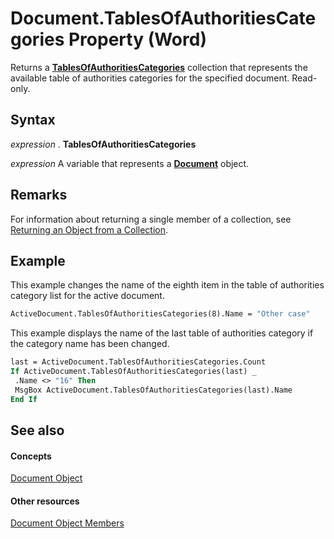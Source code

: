 
# Document.TablesOfAuthoritiesCategories Property (Word)

Returns a  **[TablesOfAuthoritiesCategories](344b9c42-01d1-805c-6af6-c8301e24b97e.md)** collection that represents the available table of authorities categories for the specified document. Read-only.


## Syntax

 _expression_ . **TablesOfAuthoritiesCategories**

 _expression_ A variable that represents a **[Document](8d83487a-2345-a036-a916-971c9db5b7fb.md)** object.


## Remarks

For information about returning a single member of a collection, see [Returning an Object from a Collection](http://msdn.microsoft.com/library/28f76384-f495-9640-a7c8-10ada3fac727%28Office.15%29.aspx).


## Example

This example changes the name of the eighth item in the table of authorities category list for the active document.


```vb
ActiveDocument.TablesOfAuthoritiesCategories(8).Name = "Other case"
```

This example displays the name of the last table of authorities category if the category name has been changed.




```vb
last = ActiveDocument.TablesOfAuthoritiesCategories.Count 
If ActiveDocument.TablesOfAuthoritiesCategories(last) _ 
 .Name <> "16" Then 
 MsgBox ActiveDocument.TablesOfAuthoritiesCategories(last).Name 
End If
```


## See also


#### Concepts


[Document Object](8d83487a-2345-a036-a916-971c9db5b7fb.md)
#### Other resources


[Document Object Members](fc9ab457-0888-f917-3d52-387168ac23b9.md)
